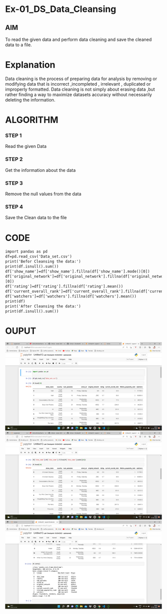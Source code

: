 # Ex-01_DS_Data_Cleansing


## AIM
To read the given data and perform data cleaning and save the cleaned data to a file. 

# Explanation
Data cleaning is the process of preparing data for analysis by removing or modifying data that is incorrect ,incompleted , irrelevant , duplicated or improperly formatted. 
Data cleaning is not simply about erasing data ,but rather finding a way to maximize datasets accuracy without necessarily deleting the information. 

# ALGORITHM
### STEP 1
Read the given Data
### STEP 2
Get the information about the data
### STEP 3
Remove the null values from the data
### STEP 4
Save the Clean data to the file


# CODE
```
import pandas as pd 
df=pd.read_csv('Data_set.csv')
print('Befor Cleansing the data:')
print(df.isnull().sum())
df['show_name']=df['show_name'].fillna(df['show_name'].mode()[0])
df['original_network']=df['original_network'].fillna(df['original_network'].mode()[0])
df['rating']=df['rating'].fillna(df['rating'].mean())
df['current_overall_rank']=df['current_overall_rank'].fillna(df['current_overall_rank'].median())
df['watchers']=df['watchers'].fillna(df['watchers'].mean())
print(df)
print('After Cleansing the data:')
print(df.isnull().sum())
```

# OUPUT
![DATA](./data1.png)
![DATA](./data2.png)
![DATA](./data3.png)